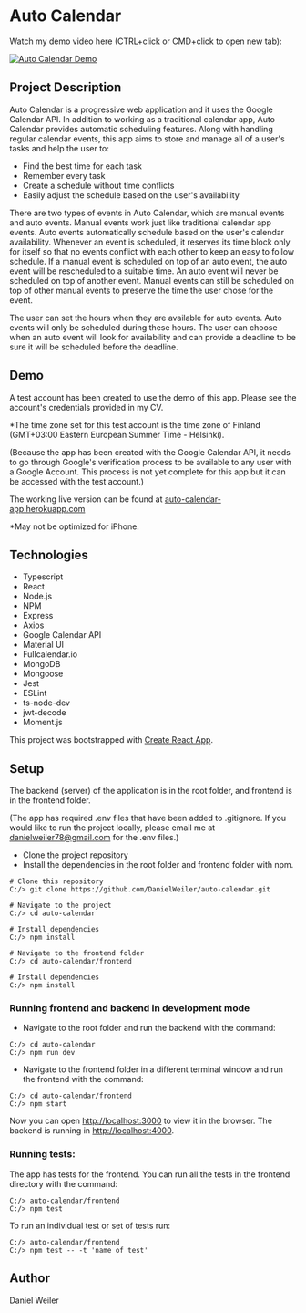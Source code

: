 ﻿# Auto Calendar

Watch my demo video here (CTRL+click or CMD+click to open new tab):

[![Auto Calendar Demo](https://img.youtube.com/vi/lhlOv2o9KOk/0.jpg)](https://www.youtube.com/watch?v=lhlOv2o9KOk)

## Project Description

Auto Calendar is a progressive web application and it uses the Google Calendar API. In addition to working as a traditional calendar app, Auto Calendar provides automatic scheduling features. Along with handling regular calendar events, this app aims to store and manage all of a user's tasks and help the user to:
- Find the best time for each task
- Remember every task
- Create a schedule without time conflicts
- Easily adjust the schedule based on the user's availability

There are two types of events in Auto Calendar, which are manual events and auto events. Manual events work just like traditional calendar app events. Auto events automatically schedule based on the user's calendar availability. Whenever an event is scheduled, it reserves its time block only for itself so that no events conflict with each other to keep an easy to follow schedule. If a manual event is scheduled on top of an auto event, the auto event will be rescheduled to a suitable time. An auto event will never be scheduled on top of another event. Manual events can still be scheduled on top of other manual events to preserve the time the user chose for the event.

The user can set the hours when they are available for auto events. Auto events will only be scheduled during these hours. The user can choose when an auto event will look for availability and can provide a deadline to be sure it will be scheduled before the deadline.

## Demo

A test account has been created to use the demo of this app. Please see the account's credentials provided in my CV.

*The time zone set for this test account is the time zone of Finland (GMT+03:00 Eastern European Summer Time - Helsinki).

(Because the app has been created with the Google Calendar API, it needs to go through Google's verification process to be available to any user with a Google Account. This process is not yet complete for this app but it can be accessed with the test account.)

The working live version can be found at [auto-calendar-app.herokuapp.com](https://auto-calendar-app.herokuapp.com/)

*May not be optimized for iPhone.

## Technologies

- Typescript
- React
- Node.js
- NPM
- Express
- Axios
- Google Calendar API
- Material UI
- Fullcalendar.io
- MongoDB
- Mongoose
- Jest
- ESLint
- ts-node-dev
- jwt-decode
- Moment.js

This project was bootstrapped with [Create React App](https://github.com/facebook/create-react-app).

## Setup

The backend (server) of the application is in the root folder, and frontend is in the frontend folder.

(The app has required .env files that have been added to .gitignore. If you would like to run the project locally, please email me at danielweiler78@gmail.com for the .env files.)

- Clone the project repository
- Install the dependencies in the root folder and frontend folder with npm.

```
# Clone this repository
C:/> git clone https://github.com/DanielWeiler/auto-calendar.git

# Navigate to the project
C:/> cd auto-calendar

# Install dependencies
C:/> npm install

# Navigate to the frontend folder
C:/> cd auto-calendar/frontend

# Install dependencies
C:/> npm install
```

### Running frontend and backend in development mode

- Navigate to the root folder and run the backend with the command:

```
C:/> cd auto-calendar
C:/> npm run dev
```

- Navigate to the frontend folder in a different terminal window and run the frontend with the command:

```
C:/> cd auto-calendar/frontend
C:/> npm start
```

Now you can open [http://localhost:3000](http://localhost:3000) to view it in the browser. The backend is running in [http://localhost:4000](http://localhost:4000/api).

### Running tests:

The app has tests for the frontend. You can run all the tests in the frontend directory with the command:

```
C:/> auto-calendar/frontend
C:/> npm test
```

To run an individual test or set of tests run:

```
C:/> auto-calendar/frontend
C:/> npm test -- -t 'name of test'
```

## Author

Daniel Weiler
